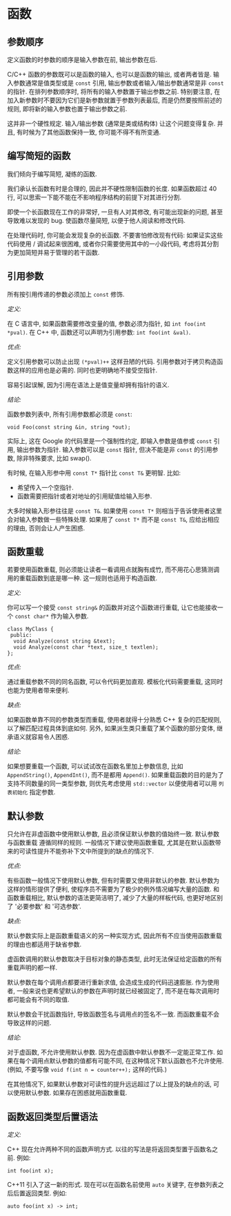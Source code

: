 # 函数

## 参数顺序

定义函数的时参数的顺序是输入参数在前, 输出参数在后.

C/C++ 函数的参数既可以是函数的输入, 也可以是函数的输出, 或者两者皆是. 输入参数通常是值类型或是 `const` 引用, 输出参数或者输入/输出参数通常是非 `const` 的指针. 在排列参数顺序时, 将所有的输入参数置于输出参数之前. 特别要注意, 在加入新参数时不要因为它们是新参数就置于参数列表最后, 而是仍然要按照前述的规则, 即将新的输入参数也置于输出参数之前.

这并非一个硬性规定. 输入/输出参数 (通常是类或结构体) 让这个问题变得复杂. 并且, 有时候为了其他函数保持一致, 你可能不得不有所变通.

## 编写简短的函数

我们倾向于编写简短, 凝练的函数.

我们承认长函数有时是合理的, 因此并不硬性限制函数的长度. 如果函数超过 40 行, 可以思索一下能不能在不影响程序结构的前提下对其进行分割.

即使一个长函数现在工作的非常好, 一旦有人对其修改, 有可能出现新的问题, 甚至导致难以发现的 bug. 使函数尽量简短, 以便于他人阅读和修改代码.

在处理代码时, 你可能会发现复杂的长函数. 不要害怕修改现有代码: 如果证实这些代码使用 / 调试起来很困难, 或者你只需要使用其中的一小段代码, 考虑将其分割为更加简短并易于管理的若干函数.

## 引用参数

所有按引用传递的参数必须加上 `const` 修饰.

*定义:*

在 C 语言中, 如果函数需要修改变量的值, 参数必须为指针, 如 `int foo(int *pval)`. 在 C++ 中, 函数还可以声明为引用参数: `int foo(int &val)`.

*优点:*

定义引用参数可以防止出现 `(*pval)++` 这样丑陋的代码. 引用参数对于拷贝构造函数这样的应用也是必需的. 同时也更明确地不接受空指针.

容易引起误解, 因为引用在语法上是值变量却拥有指针的语义.

*结论:*

函数参数列表中, 所有引用参数都必须是 `const`:

```
void Foo(const string &in, string *out);
```

实际上, 这在 Google 的代码里是一个强制性约定, 即输入参数是值参或 `const` 引用, 输出参数为指针. 输入参数可以是 `const` 指针, 但决不能是非 `const` 的引用参数, 除非特殊要求, 比如 swap().

有时候, 在输入形参中用 `const T*` 指针比 `const T&` 更明智. 比如:

- 希望传入一个空指针.
- 函数需要把指针或者对地址的引用赋值给输入形参.

大多时候输入形参往往是 `const T&`. 如果使用 `const T*` 则相当于告诉使用者这里会对输入参数做一些特殊处理. 如果用了 `const T*` 而不是 `const T&`, 应给出相应的理由, 否则会让人产生困惑.

## 函数重载

若要使用函数重载, 则必须能让读者一看调用点就胸有成竹, 而不用花心思猜测调用的重载函数到底是哪一种. 这一规则也适用于构造函数.

*定义:*

你可以写一个接受 `const string&` 的函数并对这个函数进行重载, 让它也能接收一个 `const char*` 作为输入参数.

```
class MyClass {
 public:
  void Analyze(const string &text);
  void Analyze(const char *text, size_t textlen);
};
```

*优点:*

通过重载参数不同的同名函数, 可以令代码更加直观. 模板化代码需要重载, 这同时也能为使用者带来便利.

*缺点:*

如果函数单靠不同的参数类型而重载, 使用者就得十分熟悉 C++ 复杂的匹配规则, 以了解匹配过程具体到底如何. 另外, 如果派生类只重载了某个函数的部分变体, 继承语义就容易令人困惑.

*结论:*

如果想要重载一个函数, 可以试试改在函数名里加上参数信息, 比如 `AppendString()`, `AppendInt()`, 而不是都用 `Append()`. 如果重载函数的目的是为了支持不同数量的同一类型参数, 则优先考虑使用 `std::vector` 以便使用者可以用 `列表初始化` 指定参数.

## 默认参数

只允许在非虚函数中使用默认参数, 且必须保证默认参数的值始终一致. 默认参数与函数重载 遵循同样的规则. 一般情况下建议使用函数重载, 尤其是在默认函数带来的可读性提升不能弥补下文中所提到的缺点的情况下.

*优点:*

有些函数一般情况下使用默认参数, 但有时需要又使用非默认的参数. 默认参数为这样的情形提供了便利, 使程序员不需要为了极少的例外情况编写大量的函数. 和函数重载相比, 默认参数的语法更简洁明了, 减少了大量的样板代码, 也更好地区别了 '必要参数' 和 '可选参数'.

*缺点:*

默认参数实际上是函数重载语义的另一种实现方式, 因此所有不应当使用函数重载的理由也都适用于缺省参数.

虚函数调用的默认参数取决于目标对象的静态类型, 此时无法保证给定函数的所有重载声明的都一样.

默认参数在每个调用点都要进行重新求值, 会造成生成的代码迅速膨胀. 作为使用者, 一般来说也更希望默认的参数在声明时就已经被固定了, 而不是在每次调用时都可能会有不同的取值.

默认参数会干扰函数指针, 导致函数签名与调用点的签名不一致. 而函数重载不会导致这样的问题.

*结论:*

对于虚函数, 不允许使用默认参数. 因为在虚函数中默认参数不一定能正常工作. 如果在每个调用点默认参数的值都有可能不同, 在这种情况下默认函数也不允许使用. (例如, 不要写像 `void f(int n = counter++);` 这样的代码.)

在其他情况下, 如果默认参数对可读性的提升远远超过了以上提及的缺点的话, 可以使用默认参数. 如果存在困惑就用函数重载.

## 函数返回类型后置语法

*定义:*

C++ 现在允许两种不同的函数声明方式. 以往的写法是将返回类型置于函数名之前. 例如:

```
int foo(int x);
```

C++11 引入了这一新的形式. 现在可以在函数名前使用 `auto` 关键字, 在参数列表之后后置返回类型. 例如:

```
auto foo(int x) -> int;
```